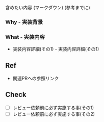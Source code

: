 含めたい内容 (マークダウン) (参考までに)
### Why - 実装背景
### What - 実装内容
- 実装内容詳細(その1) - 実装内容詳細(その1)
## Ref
- 関連PRへの参照リンク
## Check
- [ ] レビュー依頼前に必ず実施する事(その1)
- [ ] レビュー依頼前に必ず実施する事(その2)
